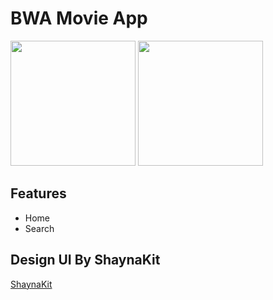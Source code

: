 # BWA Movie App

<img width="200" src="https://user-images.githubusercontent.com/67012680/192674029-6976523d-7e09-401c-b6ea-e099b10536ee.png">
<img width="200" src="https://user-images.githubusercontent.com/67012680/192674204-7f9531cb-6718-4b13-8401-da4c43655bf1.png">

## Features

- Home
- Search

## Design UI By ShaynaKit
[ShaynaKit](https://shaynakit.com/details/moviez-streaming)

